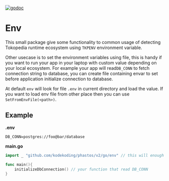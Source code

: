 [![godoc](https://godoc.org/github.com/golang/mock/gomock?status.svg)](http://godoc.tkpd/pkg/github.com/kodekoding/phastos/v2/go/env)

# Env
This small package give some functionality to common usage of detecting Tokopedia runtime ecosystem using `TKPENV` environment variable.

Other usecase is to set the environment variables using file, this is handy if you want to run your app in your laptop with custom value depending on your local ecosystem. 
For example your app will read`DB_CONN` to fetch connection string to database, you can create file containing envar to set before application initialize connection to database.

At default `env` will look for file `.env` in current directory and load the value. If you want to load env file from other place then you can use `SetFromEnvFile(<path>)`.

## Example
**.env**
```
DB_CONN=postgres://foo@bar/database
```

**main.go**
```go
import _ "github.com/kodekoding/phastos/v2/go/env" // this will enough just to trigger env to look for .env file

func main(){
    initializeDbConnection() // your function that read DB_CONN 
}
```
